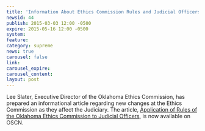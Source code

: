 ```yaml
---
title: 'Information About Ethics Commission Rules and Judicial Officers'
newsid: 44
publish: 2015-03-03 12:00 -0500
expire: 2015-05-16 12:00 -0500
system: 
feature: 
category: supreme
news: true
carousel: false
link: 
carousel_expire: 
carousel_content: 
layout: post
---
```

<p>Lee Slater, Executive Director of the Oklahoma Ethics Commission, has prepared an informational article regarding new changes at the Ethics Commission as they affect the Judiciary. The article, <a class="pdf-link" href="http://www.oscn.net/static/news/application-of-ethics-rules-to-judicial-officers-2015.pdf" target="_blank">Application of Rules of the Oklahoma Ethics Commission to Judicial Officers</a>, is now available on OSCN.</p>